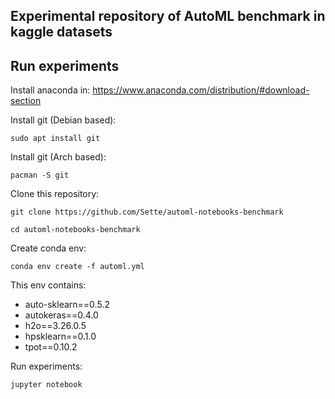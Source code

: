 ## Experimental repository of AutoML benchmark in kaggle datasets

## Run experiments

Install anaconda in: https://www.anaconda.com/distribution/#download-section

Install git (Debian based):

`sudo apt install git`

Install git (Arch based):

`pacman -S git`


Clone this repository:

`git clone https://github.com/Sette/automl-notebooks-benchmark`

`cd automl-notebooks-benchmark`

Create conda env:

`conda env create -f automl.yml`

This env contains:
- auto-sklearn==0.5.2
- autokeras==0.4.0
- h2o==3.26.0.5
- hpsklearn==0.1.0
- tpot==0.10.2

Run experiments:

`jupyter notebook`

